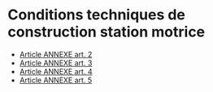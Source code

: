 # Conditions techniques de construction station motrice

- [Article ANNEXE art. 2](article-annexe-art-2.md)
- [Article ANNEXE art. 3](article-annexe-art-3.md)
- [Article ANNEXE art. 4](article-annexe-art-4.md)
- [Article ANNEXE art. 5](article-annexe-art-5.md)
